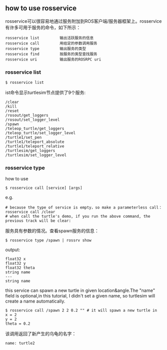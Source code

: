 ## how to use rosservice
rosservice可以很容易地通过服务附加到ROS客户端/服务器框架上。rosservice有许多可用于服务的命令，如下所示：
```
rosservice list         输出活跃服务的信息
rosservice call         用给定的参数调用服务
rosservice type         输出服务的类型
rosservice find         按服务的类型查找服务
rosservice uri          输出服务的ROSRPC uri
```

### rosservice list
```
$ rosservice list
```
ist命令显示turtlesim节点提供了9个服务:
```
/clear
/kill
/reset
/rosout/get_loggers
/rosout/set_logger_level
/spawn
/teleop_turtle/get_loggers
/teleop_turtle/set_logger_level
/turtle1/set_pen
/turtle1/teleport_absolute
/turtle1/teleport_relative
/turtlesim/get_loggers
/turtlesim/set_logger_level
```

### rosservice type
how to use
```
$ rosservice call [service] [args]
```
e.g.
```
# because the type of service is empty，so make a parameterless call：
rosservice call /clear
# when call the turtle's demo, if you run the above command, the previous track will be clear:
```

服务具有参数的情况。查看spawn服务的信息：
```
$ rosservice type /spawn | rossrv show
```
output:
```
float32 x
float32 y
float32 theta
string name
---
string name
```

this service can spawn a new turtle in given location&angle.The "name" field is optional,in this tutorial, I didn't set a given name, so turtlesim will create a name automatically.
```
$ rosservice call /spawn 2 2 0.2 "" # it will spawn a new turtle in
x = 2 
y = 2
theta = 0.2
```

该调用返回了新产生的乌龟的名字：
```
name: turtle2
```
